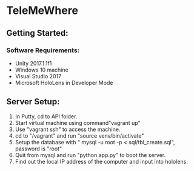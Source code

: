 # TeleMeWhere

## Getting Started:

### Software Requirements:
* Unity 2017.1.1f1
* Windows 10 machine
* Visual Studio 2017
* Microsoft HoloLens in Developer Mode

## Server Setup:
1. In Putty, cd to API folder.
2. Start virtual machine using command"vagrant up"
3. Use "vagrant ssh" to access the machine.
4. cd to "/vagrant" and run "source venv/bin/activate"
5. Setup the database with " mysql -u root -p < sql/tbl_create.sql", password is "root"
7. Quit from mysql and run "python app.py" to boot the server.
8. Find out the local IP address of the computer and input into hololens.
